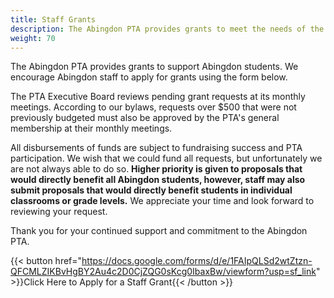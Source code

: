 ```yaml
---
title: Staff Grants
description: The Abingdon PTA provides grants to meet the needs of the school.
weight: 70
---
```


The Abingdon PTA provides grants to support Abingdon students. We encourage Abingdon staff to apply for grants using the form below.

The PTA Executive Board reviews pending grant requests at its monthly meetings. According to our bylaws, requests over $500 that were not previously budgeted must also be approved by the PTA's general membership at their monthly meetings.

All disbursements of funds are subject to fundraising success and PTA participation. We wish that we could fund all requests, but unfortunately we are not always able to do so. **Higher priority is given to proposals that would directly benefit all Abingdon students, however, staff may also submit proposals that would directly benefit students in individual classrooms or grade levels.** We appreciate your time and look forward to reviewing your request.

Thank you for your continued support and commitment to the Abingdon PTA.

{{< button href="https://docs.google.com/forms/d/e/1FAIpQLSd2wtZtzn-QFCMLZIKBvHgBY2Au4c2D0CjZQG0sKcg0IbaxBw/viewform?usp=sf_link" >}}Click Here to Apply for a Staff Grant{{< /button >}}